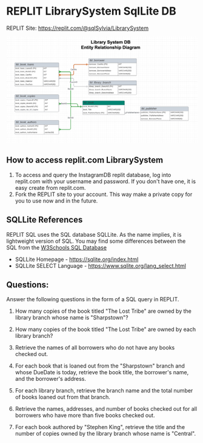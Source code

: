 
# REPLIT LibrarySystem SqlLite DB 

REPLIT Site:  [https://replit.com/@sqlSylvia/LibrarySystem ](https://replit.com/@sqlSylvia/Instagram-Database#main.sql)


![LibrarySystem ER Diagram](LibrarySystem-ERDiagram.jpg)

## How to access replit.com LibrarySystem
1. To access and query the InstagramDB replit database, log into replit.com with your username and password.  If you don't have one, it is easy create from replit.com.
2. Fork the REPLIT site to your account.  This way make a private copy for you to use now and in the future.


## SQLLite References

REPLIT SQL uses the SQL database SQLLite.  As the name implies, it is lightweight version of SQL.  You may find some differences between the SQL from the [W3Schools SQL Database](https://www.w3schools.com/sql/trysql.asp?filename=trysql_editor)


- SQLLite Homepage - https://sqlite.org/index.html 
- SQLLite SELECT Language - https://www.sqlite.org/lang_select.html


## Questions:
  Answer the following questions in the form of a SQL query in REPLIT.

1. How many copies of the book titled "The Lost Tribe" are owned by the library branch whose name is "Sharpstown"? 
2.  How many copies of the book titled "The Lost Tribe" are owned by each library branch? 

3.  Retrieve the names of all borrowers who do not have any books checked out.

4. For each book that is loaned out from the "Sharpstown" branch and whose DueDate is today, retrieve the book title, the borrower's name, and the borrower's address. 

5. For each library branch, retrieve the branch name and the total number of books loaned out from that branch.  

6. Retrieve the names, addresses, and number of books checked out for all borrowers who have more than five books checked out. 

7.  For each book authored by "Stephen King", retrieve the title and the number of copies owned by the library branch whose name is "Central".
